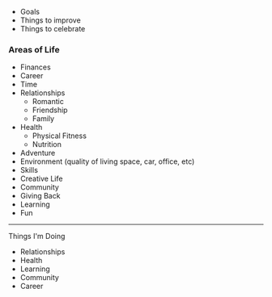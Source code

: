 - Goals
- Things to improve
- Things to celebrate

### Areas of Life
- Finances
- Career
- Time
- Relationships
	- Romantic
	- Friendship
	- Family
- Health
	- Physical Fitness
	- Nutrition
- Adventure
- Environment (quality of living space, car, office, etc)
- Skills
- Creative Life
- Community
- Giving Back
- Learning
- Fun

---
Things I'm Doing
- Relationships
- Health
- Learning
- Community
- Career